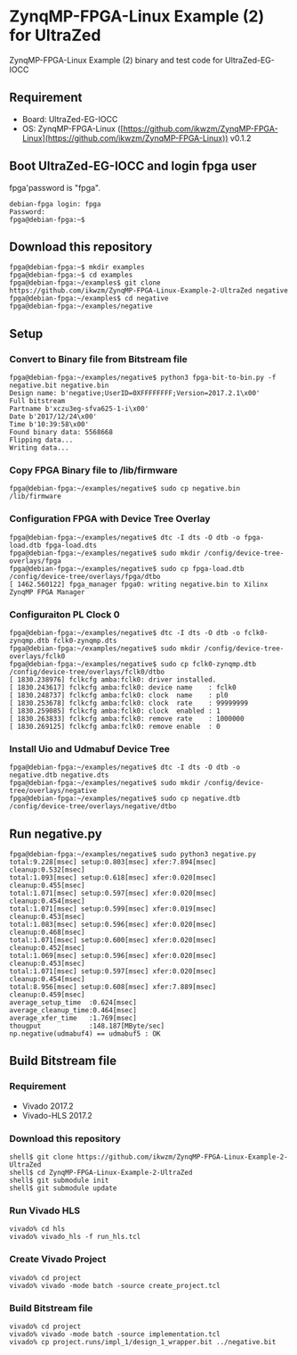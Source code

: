 ZynqMP-FPGA-Linux Example (2) for UltraZed
===========================================

ZynqMP-FPGA-Linux Example (2) binary and test code for UltraZed-EG-IOCC

## Requirement

 * Board: UltraZed-EG-IOCC
 * OS: ZynqMP-FPGA-Linux ([https://github.com/ikwzm/ZynqMP-FPGA-Linux](https://github.com/ikwzm/ZynqMP-FPGA-Linux)) v0.1.2

## Boot UltraZed-EG-IOCC and login fpga user

fpga'password is "fpga".

```
debian-fpga login: fpga
Password:
fpga@debian-fpga:~$
```
## Download this repository

```shell
fpga@debian-fpga:~$ mkdir examples
fpga@debian-fpga:~$ cd examples
fpga@debian-fpga:~/examples$ git clone https://github.com/ikwzm/ZynqMP-FPGA-Linux-Example-2-UltraZed negative
fpga@debian-fpga:~/examples$ cd negative
fpga@debian-fpga:~/examples/negative
```

## Setup

### Convert to Binary file from Bitstream file

```shell
fpga@debian-fpga:~/examples/negative$ python3 fpga-bit-to-bin.py -f negative.bit negative.bin
Design name: b'negative;UserID=0XFFFFFFFF;Version=2017.2.1\x00'
Full bitstream
Partname b'xczu3eg-sfva625-1-i\x00'
Date b'2017/12/24\x00'
Time b'10:39:58\x00'
Found binary data: 5568668
Flipping data...
Writing data...
```

### Copy FPGA Binary file to /lib/firmware

```shell
fpga@debian-fpga:~/examples/negative$ sudo cp negative.bin /lib/firmware
```

### Configuration FPGA with Device Tree Overlay

```shell
fpga@debian-fpga:~/examples/negative$ dtc -I dts -O dtb -o fpga-load.dtb fpga-load.dts
fpga@debian-fpga:~/examples/negative$ sudo mkdir /config/device-tree-overlays/fpga
fpga@debian-fpga:~/examples/negative$ sudo cp fpga-load.dtb /config/device-tree/overlays/fpga/dtbo
[ 1462.560122] fpga_manager fpga0: writing negative.bin to Xilinx ZynqMP FPGA Manager
```

### Configuraiton PL Clock 0

```shell
fpga@debian-fpga:~/examples/negative$ dtc -I dts -O dtb -o fclk0-zynqmp.dtb fclk0-zynqmp.dts
fpga@debian-fpga:~/examples/negative$ sudo mkdir /config/device-tree-overlays/fclk0
fpga@debian-fpga:~/examples/negative$ sudo cp fclk0-zynqmp.dtb /config/device-tree/overlays/fclk0/dtbo
[ 1830.238976] fclkcfg amba:fclk0: driver installed.
[ 1830.243617] fclkcfg amba:fclk0: device name    : fclk0
[ 1830.248737] fclkcfg amba:fclk0: clock  name    : pl0
[ 1830.253678] fclkcfg amba:fclk0: clock  rate    : 99999999
[ 1830.259085] fclkcfg amba:fclk0: clock  enabled : 1
[ 1830.263833] fclkcfg amba:fclk0: remove rate    : 1000000
[ 1830.269125] fclkcfg amba:fclk0: remove enable  : 0
```

### Install Uio and Udmabuf Device Tree

```shell
fpga@debian-fpga:~/examples/negative$ dtc -I dts -O dtb -o negative.dtb negative.dts
fpga@debian-fpga:~/examples/negative$ sudo mkdir /config/device-tree/overlays/negative
fpga@debian-fpga:~/examples/negative$ sudo cp negative.dtb /config/device-tree/overlays/negative/dtbo
```

## Run negative.py

```shell
fpga@debian-fpga:~/examples/negative$ sudo python3 negative.py
total:9.228[msec] setup:0.803[msec] xfer:7.894[msec] cleanup:0.532[msec]
total:1.093[msec] setup:0.618[msec] xfer:0.020[msec] cleanup:0.455[msec]
total:1.071[msec] setup:0.597[msec] xfer:0.020[msec] cleanup:0.454[msec]
total:1.071[msec] setup:0.599[msec] xfer:0.019[msec] cleanup:0.453[msec]
total:1.083[msec] setup:0.596[msec] xfer:0.020[msec] cleanup:0.468[msec]
total:1.071[msec] setup:0.600[msec] xfer:0.020[msec] cleanup:0.452[msec]
total:1.069[msec] setup:0.596[msec] xfer:0.020[msec] cleanup:0.453[msec]
total:1.071[msec] setup:0.597[msec] xfer:0.020[msec] cleanup:0.454[msec]
total:8.956[msec] setup:0.608[msec] xfer:7.889[msec] cleanup:0.459[msec]
average_setup_time  :0.624[msec]
average_cleanup_time:0.464[msec]
average_xfer_time   :1.769[msec]
thougput            :148.187[MByte/sec]
np.negative(udmabuf4) == udmabuf5 : OK
```

## Build Bitstream file

### Requirement

* Vivado 2017.2
* Vivado-HLS 2017.2

### Download this repository

```shell
shell$ git clone https://github.com/ikwzm/ZynqMP-FPGA-Linux-Example-2-UltraZed 
shell$ cd ZynqMP-FPGA-Linux-Example-2-UltraZed 
shell$ git submodule init
shell$ git submodule update
```

### Run Vivado HLS

```
vivado% cd hls
vivado% vivado_hls -f run_hls.tcl
```

### Create Vivado Project

```
vivado% cd project
vivado% vivado -mode batch -source create_project.tcl
```

### Build Bitstream file

```
vivado% cd project
vivado% vivado -mode batch -source implementation.tcl
vivado% cp project.runs/impl_1/design_1_wrapper.bit ../negative.bit
```

